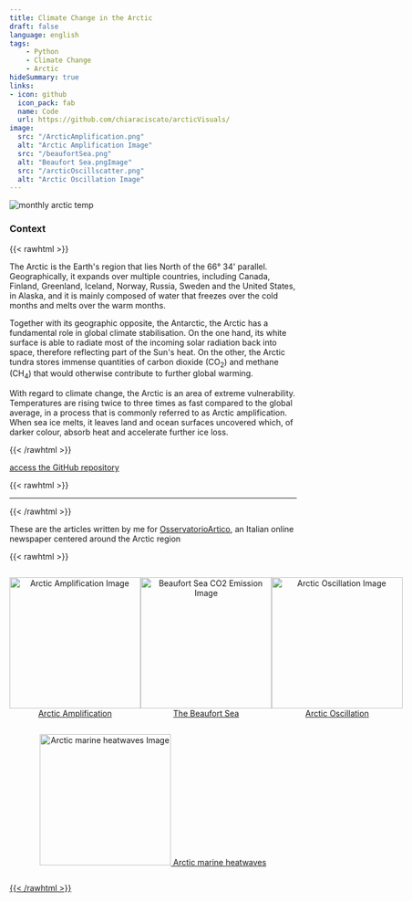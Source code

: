 ```yaml
---
title: Climate Change in the Arctic
draft: false
language: english
tags:
    - Python
    - Climate Change
    - Arctic
hideSummary: true
links:
- icon: github
  icon_pack: fab
  name: Code
  url: https://github.com/chiaraciscato/arcticVisuals/
image:
  src: "/ArcticAmplification.png"
  alt: "Arctic Amplification Image"
  src: "/beaufortSea.png"
  alt: "Beaufort Sea.pngImage"
  src: "/arcticOscillscatter.png"
  alt: "Arctic Oscillation Image"
---
```


![monthly arctic temp](/MonthlyArcticTemp.png)

<!-- {{< rawhtml >}}

<p style="margin-bottom:7em"></p>

{{< /rawhtml >}} -->

### Context

{{< rawhtml >}}

<p>The Arctic is the Earth's region that lies North of the 66° 34' parallel. Geographically, it expands over multiple countries, including Canada, Finland, Greenland, Iceland, Norway, Russia, Sweden and the United States, in Alaska, and it is mainly composed of water that freezes over the cold months and melts over the warm months.</p> 

<p>Together with its geographic opposite, the Antarctic, the Arctic has a fundamental role in global climate stabilisation. On the one hand, its white surface is able to radiate most of the incoming solar radiation back into space, therefore reflecting part of the Sun's heat. On the other, the Arctic tundra stores immense quantities of carbon dioxide (CO<sub>2</sub>) and methane (CH<sub>4</sub>) that would otherwise contribute to further global warming.</p>

<p>With regard to climate change, the Arctic is an area of extreme vulnerability. Temperatures are rising twice to three times as fast compared to the global average, in a process that is commonly referred to as Arctic amplification. When sea ice melts, it leaves land and ocean surfaces uncovered which, of darker colour, absorb heat and accelerate further ice loss. </p>

{{< /rawhtml >}}

[access the GitHub repository](https://github.com/chiaraciscato/arcticVisuals/tree/main) 

{{< rawhtml >}}

<hr />

{{< /rawhtml >}}

<p>
</p>

These are the articles written by me for [OsservatorioArtico](https://www.osservatorioartico.it/), an Italian online newspaper centered around the Arctic region

{{< rawhtml >}}

<div style="display: flex; justify-content: space-around; align-items: center;">
    <p style="text-align: center;"><a href="https://www.osservatorioartico.it/amplificazione-artica/" title="What is Arctic Amplification">
        <img src="/ArcticAmplification.png" alt="Arctic Amplification Image" width="230">
        Arctic Amplification
    </a></p>
    <p style="text-align: center;"><a href="https://www.osservatorioartico.it/mare-co2-beaufort/" title="The Beaufort Sea is emitting CO2">
        <img src="/beaufortSea.png" alt="Beaufort Sea CO2 Emission Image" width="230">
        The Beaufort Sea
    </a></p>
    <p style="text-align: center;"><a href="https://www.osservatorioartico.it/oscillazione-artica/" title="How Arctic Oscillation works">
        <img src="/arcticOscillscatter.png" alt="Arctic Oscillation Image" width="230">
        Arctic Oscillation
    </a></p>
</div>
<div style="display: flex; justify-content: space-around; align-items: center;">
    <p style="text-align: center;"><a href="https://www.osservatorioartico.it/caldo-marino/" title="Arctic marine heatwaves">
        <img src="/arcticMarineHeatwave.png" alt="Arctic marine heatwaves Image" width="230">
        Arctic marine heatwaves
</div>

{{< /rawhtml >}}
